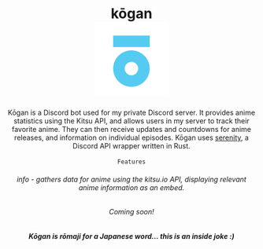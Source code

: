 <div align="center">
  <h1>kōgan<br><img src="./kogan.png" width="150" /></h1>

  <p>Kōgan is a Discord bot used for my private Discord server. It provides anime statistics using the Kitsu API, and allows users in my server to track their favorite anime. They can then receive updates and countdowns for anime releases, and information on individual episodes. Kōgan uses <a href="https://github.com/serenity-rs/serenity">serenity</a>, a Discord API wrapper written in Rust.</p>

<code><bold>Features</bold></code>

  <h6>info - gathers data for anime using the kitsu.io API, displaying relevant anime information as an embed.</h6>
  <h6><em>Coming soon!</em></h6>

  <h5>Kōgan is rōmaji for a Japanese word... this is an inside joke :)</h5>
</div>
